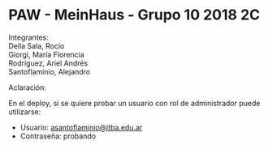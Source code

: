 # PAW - MeinHaus - Grupo 10 2018 2C

Integrantes:  
			Della Sala, Rocío  
			Giorgi, María Florencia  
			Rodríguez, Ariel Andrés  
			Santoflaminio, Alejandro  


Aclaración:  

En el deploy, si se quiere probar un usuario con rol de administrador puede utilizarse:  

- Usuario: asantoflaminio@itba.edu.ar  
- Contraseña: probando